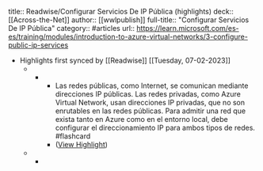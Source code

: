 title:: Readwise/Configurar Servicios De IP Pública (highlights)
deck:: [[Across-the-Net]]
author:: [[wwlpublish]]
full-title:: "Configurar Servicios De IP Pública"
category:: #articles
url:: https://learn.microsoft.com/es-es/training/modules/introduction-to-azure-virtual-networks/3-configure-public-ip-services

- Highlights first synced by [[Readwise]] [[Tuesday, 07-02-2023]]
	- -
		- Las redes públicas, como Internet, se comunican mediante direcciones IP públicas. Las redes privadas, como Azure Virtual Network, usan direcciones IP privadas, que no son enrutables en las redes públicas. Para admitir una red que exista tanto en Azure como en el entorno local, debe configurar el direccionamiento IP para ambos tipos de redes. #flashcard
		- ([View Highlight](https://read.readwise.io/read/01gn6vz3k3t9jyb7d1zx6srbkc))
	- -